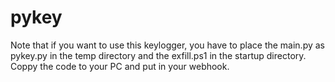 # pykey
Note that if you want to use this keylogger, you have to place the main.py as pykey.py in the temp directory and the exfill.ps1 in the startup directory.
Coppy the code to your PC and put in your webhook. 
